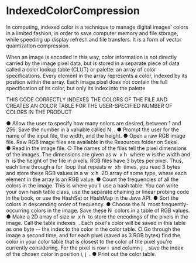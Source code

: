 # IndexedColorCompression
In computing, indexed color is a technique to manage digital images' colors in a limited fashion, in order to save computer memory and file storage, while speeding up display refresh and file transfers. It is a form of vector quantization compression.

When an image is encoded in this way, color information is not directly carried by the image pixel data, but is stored in a separate piece of data called a color lookup table (CLUT) or palette: an array of color specifications. Every element in the array represents a color, indexed by its position within the array. Each image pixel does not contain the full specification of its color, but only its index into the palette

THIS CODE CORRECTLY INDEXES THE COLORS OF THE FILE AND CREATES AN COLOR TABLE FOR THE USER-SPECIFIED NUMBER OF COLORS IN THE PRODUCT

● Allow the user to specify how many colors are desired, between 1 and 256. Save the number in a variable called ​N ​ . 
● Prompt the user for the name of the input file, the width, and the height. 
● Open a raw RGB image file. Raw RGB image files are available in the Resources folder on Sakai.  
● Read in the image file.  ○ The names of the files tell the pixel dimensions of the images. The dimensions are given as ​w ​ x ​h ​ where ​w ​ is the width and ​h ​ is the height of the file in pixels. RGB files have 3 bytes per pixel. Thus, each time through a ​for ​ loop that repeats w ​ x ​h ​ times, you read 3 bytes and store these RGB values in a ​w ​ x ​h ​ 2D array of some type, where each element in the array is an RGB value. 
● Count the frequencies of all the colors in the image. This is where you'll use a hash table. You can write your own hash table class, use the separate chaining or linear probing code in the book, or use the HashSet or HashMap in the Java API. 
● Sort the colors in descending order of frequency. 
● Choose the ​N ​ most frequently-occurring colors in the image. Save these ​N ​ colors in a table of RGB values. 
● Make a 2D array of size ​w ​ x ​h ​ to store the encodings of the pixels in the image. Call the table ​indexes ​ .  Each pixel's color will be saved in this table as one byte -- the index to the color in the color table.  ○ Go through the image a second time, and for each pixel (saved as 3 RGB bytes) find the color in your color table that is closest to the color of the pixel you're currently considering. For the pixel is row ​i ​ and column ​j ​ , save the index​ ​ of the chosen color in position ​i, j ​ . 
● Print out the color table. 
